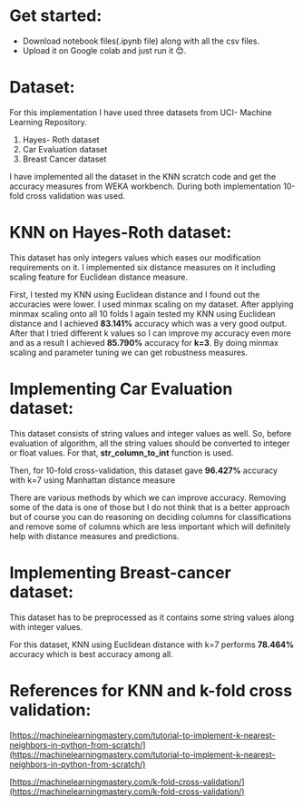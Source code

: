 # Get started:

- Download notebook files(.ipynb file) along with all the csv files.
- Upload it on Google colab and just run it 😊.

# Dataset:

For this implementation I have used three datasets from UCI- Machine Learning Repository.

1. Hayes- Roth dataset
2. Car Evaluation dataset
3. Breast Cancer dataset

I have implemented all the dataset in the KNN scratch code and get the accuracy measures from WEKA workbench. During both implementation 10-fold cross validation was used.

# KNN on Hayes-Roth dataset:

This dataset has only integers values which eases our modification requirements on it. I implemented six distance measures on it including scaling feature for Euclidean distance measure.

First, I tested my KNN using Euclidean distance and I found out the accuracies were lower. I used minmax scaling on my dataset. After applying minmax scaling onto all 10 folds I again tested my KNN using Euclidean distance and I achieved **83.141%** accuracy which was a very good output. After that I tried different k values so I can improve my accuracy even more and as a result I achieved **85.790%** accuracy for **k=3**. By doing minmax scaling and parameter tuning we can get robustness measures.

# Implementing Car Evaluation dataset:

This dataset consists of string values and integer values as well. So, before evaluation of algorithm, all the string values should be converted to integer or float values. For that, **str\_column\_to\_int** function is used.

Then, for 10-fold cross-validation, this dataset gave **96.427%** accuracy with k=7 using Manhattan distance measure

There are various methods by which we can improve accuracy. Removing some of the data is one of those but I do not think that is a better approach but of course you can do reasoning on deciding columns for classifications and remove some of columns which are less important which will definitely help with distance measures and predictions.

# Implementing Breast-cancer dataset:

This dataset has to be preprocessed as it contains some string values along with integer values.

For this dataset, KNN using Euclidean distance with k=7 performs **78.464%** accuracy which is best accuracy among all.

# References for KNN and k-fold cross validation:

[https://machinelearningmastery.com/tutorial-to-implement-k-nearest-neighbors-in-python-from-scratch/](https://machinelearningmastery.com/tutorial-to-implement-k-nearest-neighbors-in-python-from-scratch/)

[https://machinelearningmastery.com/k-fold-cross-validation/](https://machinelearningmastery.com/k-fold-cross-validation/)
